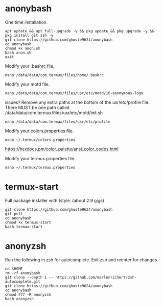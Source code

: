 # anonybash

One time installation.
```
apt update && apt full-upgrade -y && pkg update && pkg upgrade -y && pkg install git zsh -y 
git clone https://github.com/ghoste9624/anonybash 
cd anonybash 
chmod +x anon.sh
bash anon.sh
exit
```

Modify your .bashrc file.
```
nano /data/data/com.termux/files/home/.bashrc
```

Modify your motd file.
```
nano /data/data/com.termux/files/usr/etc/motd/10-anonymous-logo
```

issues? Remove any extra paths at the bottom of the usr/etc/profile file. There MUST be one path called
/data/data/com.termux/files/usr/etc/motd/init.sh
```
nano /data/data/com.termux/files/usr/etc/profile
```

Modify your colors.properties file.
```
nano ~/.termux/colors.properties
```
https://hexdocs.pm/color_palette/ansi_color_codes.html

Modify your termux.properties file.
```
nano ~/.termux/termux.properties
```
# termux-start 
Full package installer with tstyle.
(about 2.9 gigs)
```
git clone https://github.com/ghoste9624/anonybash 
git pull
cd anonybash 
chmod +x termux-start 
bash termux-start
```
# anonyzsh
Run the following in zsh for autocomplete. Exit zsh and reenter for changes.
```
cd $HOME
rm -rf anonybash 
git clone --depth 1 -- https://github.com/marlonrichert/zsh-autocomplete.git
git clone https://github.com/ghoste9624/anonybash 
cd anonybash 
chmod 777 -R anonyzsh
bash anonyzsh
```
